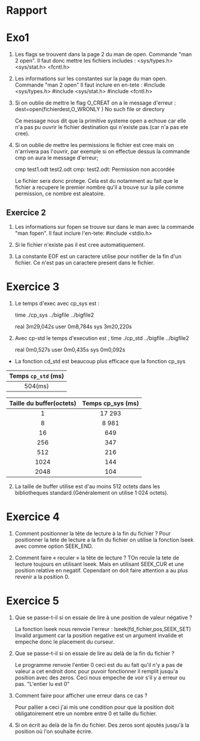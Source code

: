 # Rapport

# Exo1

1. Les flags se trouvent dans la page 2 du man de open. Commande "man 2 open".
Il faut donc mettre les fichiers includes : 
    <sys/types.h>
    <sys/stat.h>
    <fcntl.h>

2. Les informations sur les constantes sur la page du man open. Commande "man 2 open"
Il faut inclure en en-tete :
    #include <sys/types.h>
    #include <sys/stat.h>
    #include <fcntl.h>

3. Si on oublie de mettre le flag O_CREAT on a le message d'erreur :
    dest=open(fichierdest,O_WRONLY )
    No such file or directory
    
    Ce message nous dit que la primitive systeme open a echoue car elle n'a pas pu ouvrir le fichier destination qui n'existe pas.(car n'a pas ete cree).

4. Si on oublie de mettre les permissions le fichier est cree mais on n'arrivera pas l'ouvrir, par exemple si on effectue dessus la commande cmp on aura le message d'erreur;

    cmp test1.odt test2.odt 
    cmp: test2.odt: Permission non accordée

    Le fichier sera donc protege.
    Cela est du notamment au fait que le fichier a recupere le premier nombre qu'il a trouve sur la pile comme permission, ce nombre est aleatoire.

## Exercice 2


1. Les informations sur fopen se trouve sur dans le man avec la commande "man fopen".
    Il faut inclure l'en-tete: 
        #include <stdio.h>

2. Si le fichier n'existe pas il est cree automatiquement.

3. La constante EOF est un caractere utilise pour notifier de la fin d'un fichier. Ce n'est pas un caractere present dans le fichier.

# Exercice 3

1. Le temps d'exec avec cp_sys est :

    time ./cp_sys ../bigfile ../bigfile2

    real	3m29,042s
    user	0m8,784s
    sys	3m20,220s

2. Avec cp-std le temps d'execution est ;
    time ./cp_std ../bigfile ../bigfile2

    real	0m0,527s
    user	0m0,435s
    sys	0m0,092s


- La fonction cd_std est beaucoup plus efficace que la fonction cp_sys

| Temps `cp_std` (ms)|
|:----------------:|
| 504(ms)|


| Taille du buffer(octets) | Temps cp_sys (ms) |
|:------------------------:|:-----------------:|
|            1             |      17 293       | 
|            8             |      8 981        | 
|            16            |       649         | 
|           256            |       347         |
|           512            |       216         |
|           1024           |       144         |
|           2048           |        104        |

2. La taille de buffer utilise est d'au moins 512 octets dans les bibliotheques standard.(Généralement on utilise 1 024 octets).

# Exercice 4

1. Comment positionner la tête de lecture à la fin du fichier ?
    Pour positionner la tete de lecture a la fin du fichier on utilise la fonction lseek avec comme option SEEK_END.

2. Comment faire « reculer » la tête de lecture ?
    TOn recule la tete de lecture toujours en utilisant lseek. Mais en utilisant SEEK_CUR et une position relative en negatif.
    Cependant on doit faire attention a au plus revenir a la position 0.

# Exercice 5

1.  Que se passe-t-il si on essaie de lire à une position de valeur négative ?

    La fonction lseek nous renvoie l'erreur :
    lseek(fd_fichier,pos,SEEK_SET)
    Invalid argument
    car la position negative est un argument invalide et empeche donc le placement du curseur.

2. Que se passe-t-il si on essaie de lire au delà de la fin du fichier ?

    Le programme renvoie l'entier 0 ceci est du au fait qu'il n'y a pas de valeur a cet endroit donc
    pour puvoir fonctionner il remplit jusqu'a position avec des zeros. Ceci nous empeche de voir s'il y a erreur ou pas.
        "L'entier lu est 0"

3.  Comment faire pour afficher une erreur dans ce cas ?

    Pour pallier a ceci j'ai mis une condition pour que la position doit obligatoirement etre un nombre entre 0 et taille du fichier.

4. Si on écrit au delà de la fin du fichier. Des zeros sont ajoutés jusqu'à la position où l'on souhaite écrire.